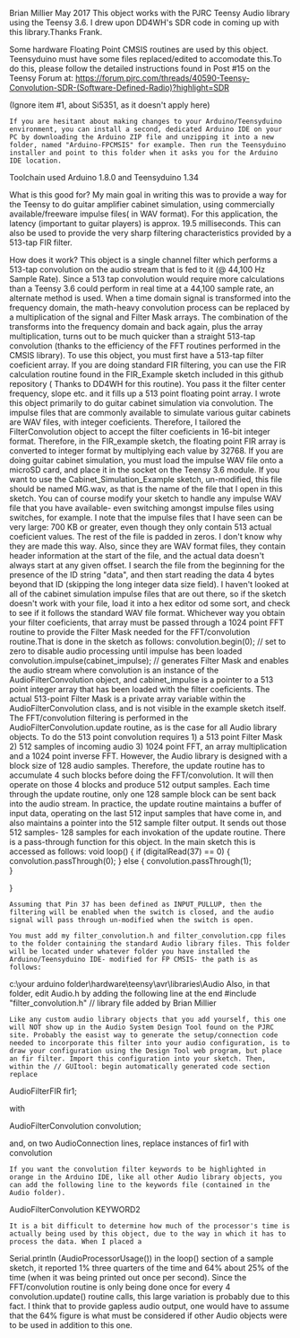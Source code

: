 Brian Millier May 2017
This object works with the PJRC Teensy Audio library using the Teensy 3.6. I drew upon DD4WH's SDR code in coming up with this library.Thanks Frank.

 Some hardware Floating Point CMSIS routines are used by this object. Teensyduino must have some files replaced/edited to accomodate this.To do this, please follow the detailed instructions found in Post #15 on the Teensy Forum at:
https://forum.pjrc.com/threads/40590-Teensy-Convolution-SDR-(Software-Defined-Radio)?highlight=SDR

(Ignore item #1, about Si5351, as it doesn't apply here)

	If you are hesitant about making changes to your Arduino/Teensyduino environment, you can install a second, dedicated Arduino IDE on your PC by downloading the Arduino ZIP file and unzipping it into a new folder, named "Arduino-FPCMSIS" for example. Then run the Teensyduino installer and point to this folder when it asks you for the Arduino IDE location.

Toolchain used  Arduino 1.8.0 and Teensyduino 1.34

What is this good for?
	My main goal in writing this was to provide a way for the Teensy to do guitar amplifier cabinet simulation, using commercially available/freeware  impulse files( in WAV format). For this application, the latency (important to guitar players) is approx. 19.5 milliseconds.
	This can also be used to provide the very sharp filtering characteristics provided by a 513-tap FIR filter.

How does it work?
	This object is a single channel filter which performs a 513-tap convolution on the audio stream that is fed to it (@ 44,100 Hz Sample Rate). Since a 513 tap convolution would require more calculations than a Teensy 3.6 could perform in real time at a 44,100 sample rate, an alternate method is used. When a time domain signal is transformed into the frequency domain, the math-heavy convolution process can be replaced by a  multiplication of the signal and Filter Mask arrays. The combination of the transforms into the frequency domain and back again, plus the array multiplication, turns out to be much quicker than a straight 513-tap convolution (thanks to the efficiency of the FFT routines performed in the CMSIS library). 
	To use this object, you must first have a 513-tap filter coeficient array. If you are doing standard FIR filtering, you can use the FIR calculation routine found in the FIR_Example sketch included in this github repository ( Thanks to DD4WH for this routine). You pass it the filter center frequency, slope etc. and it fills up a 513 point floating point array. 
	 I wrote this object primarily to do guitar cabinet simulation via convolution. The impulse files that are commonly available to simulate various guitar cabinets are WAV files, with integer coeficients. Therefore, I tailored the FilterConvolution object to accept the filter coeficients in 16-bit integer format. Therefore, in the FIR_example sketch, the floating point FIR array is converted to integer format by multiplying each value by 32768.
	If you are doing guitar cabinet simulation, you must load the impulse WAV file onto a microSD card, and place it in the socket on the Teensy 3.6 module. If you want to use the Cabinet_Simulation_Example sketch, un-modified, this file should be named MG.wav, as that is the name of the file that I open in this sketch. You can of course modify your sketch to handle any impulse WAV file that you have available- even switching amongst impulse files using switches, for example. 
	I note that the impulse files that I have seen can be very large: 700 KB or greater, even though they only contain 513 actual coeficient values. The rest of the file is padded in zeros. I don't know why they are made this way. Also, since they are WAV format files, they contain header information at the start of the file, and the actual data doesn't always start at any given offset. I search the file from the beginning for the presence of the ID string "data", and then start reading the data 4 bytes beyond that ID (skipping the long integer data size field). I haven't looked at all of the cabinet simulation impulse files that are out there, so if the sketch doesn't work with your file, load it into a hex editor od some sort, and check to see if it follows the standard WAV file format.
	Whichever way you obtain your filter coeficients, that array must be passed through a 1024 point FFT routine to provide the Filter Mask needed for the FFT/convolution routine.That is done in the sketch as follows:
convolution.begin(0);   // set to zero to disable audio processing until impulse has been loaded
convolution.impulse(cabinet_impulse);  // generates Filter Mask and enables the audio stream 
   where convolution is an instance of the AudioFilterConvolution object, and cabinet_impulse is a pointer to a 513 point integer array that has been loaded with the filter coeficients. The actual 513-point Filter Mask is a private array variable within the AudioFilterConvolution class, and is not visible in the example sketch itself.
	The FFT/convolution filtering is performed in the AudioFilterConvolution.update routine, as is the case for all Audio library objects. To do the 513 point convolution requires 1) a 513 point Filter Mask 2) 512 samples of incoming audio 3) 1024 point FFT, an array multiplication and a 1024 point inverse FFT. However, the Audio library is designed with a block size of 128 audio samples. Therefore, the update routine has to accumulate 4 such blocks before doing the FFT/convolution. It will then operate on those 4 blocks and produce 512 output samples. Each time through the update routine, only one 128 sample block can be sent back into the audio stream. In practice, the update routine maintains a  buffer of input data, operating on the last 512 input samples that have come in, and also maintains a pointer into the 512 sample filter output. It sends out those 512 samples-  128 samples for each invokation of the update routine. 
	There is a pass-through function for this object. In the main sketch this is accessed as follows:
void loop() {
	if (digitalRead(37) == 0) {
		convolution.passThrough(0);
	}
	else
	{
		convolution.passThrough(1);		
	}

}

	Assuming that Pin 37 has been defined as INPUT_PULLUP, then the filtering will be enabled when the switch is closed, and the audio signal will pass through un-modified when the switch is open.

	You must add my filter_convolution.h and filter_convolution.cpp files to the folder containing the standard Audio library files. This folder will be located under whatever folder you have installed the Arduino/Teensyduino IDE- modified for FP CMSIS- the path is as follows:

c:\your arduino folder\hardware\teensy\avr\libraries\Audio
Also, in that folder, edit Audio.h by adding the following line at the end
#include "filter_convolution.h" // library file added by Brian Millier

	Like any custom audio library objects that you add yourself, this one will NOT show up in the Audio System Design Tool found on the PJRC site. Probably the easist way to generate the setup/connection code needed to incorporate this filter into your audio configuration, is to draw your configuration using the Design Tool web program, but place an fir filter. Import this configuration into your sketch. Then, within the // GUItool: begin automatically generated code section replace 

AudioFilterFIR           fir1;           

 with 

AudioFilterConvolution       convolution;        

and, on two AudioConnection lines, replace instances of fir1 with convolution 

	If you want the convolution filter keywords to be highlighted in orange in the Arduino IDE, like all other Audio library objects, you can add the following line to the keywords file (contained in the Audio folder).
AudioFilterConvolution	KEYWORD2

	It is a bit difficult to determine how much of the processor's time is actually being used by this object, due to the way in which it has to process the data. When I placed a 
Serial.println (AudioProcessorUsage()) 
in the loop() section of a sample sketch, it reported 1%  three quarters of the time and 64% about 25% of the time (when it was being printed out once per second).
	Since the FFT/convolution routine is only being done once for every 4 convolution.update() routine calls, this large variation is probably due to this fact. I think that to provide gapless audio output, one would have to assume that the 64% figure is what must be considered if other Audio objects were to be used in addition to this one.
